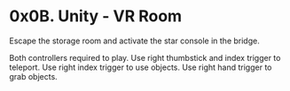 # 0x0B. Unity - VR Room

Escape the storage room and activate the star console in the bridge.

Both controllers required to play.
Use right thumbstick and index trigger to teleport.
Use right index trigger to use objects.
Use right hand trigger to grab objects.
